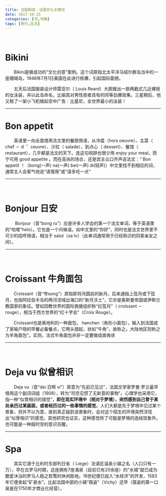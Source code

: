 ```yaml
---
title: 法国制造：法国文化关键词
date: 2017-10-25
categories: [书,书摘]
tags: [旅行,生活]
---
```

<br/>

# Bikini

　　Bikini是极成功的“文化创意”案例。这个词原指北太平洋马绍尔群岛当中的一座珊瑚岛，1946年7月1日美国在此进行核爆，引起国际震撼。

　　五天后法国服装设计师雷亚尔（ Louis Reard）大胆推出一款两截式几近裸裎的女泳装，并以此岛命名，比喻其对男性观者具有的同等劲爆效果。三星期后，他又租了一架小飞机做起空中广告：比基尼，全世界最小的泳装！

---

# Bon appetit 

　　英语里一向全盘借用法文里的餐厨用语，从冷盘（hors oeuvre）、主菜（ chef － d ＇ ceuvre）、沙拉（ salade），到点心（ dessert）、餐馆（ restaurant），几乎都是法文的天下。连这句祝辞也很少用 enjoy your meal，而宁可用 good appetite 。而在高尚的场合，还是宾主众口齐声说法文：“ Bon appetit ！（bong(一声) na(一声) bei(一声) di(轻声)）中文里找不到相应的词，通常主人会客气地说“请慢用”或“请多吃一点”

---

　　

# Bonjour 日安

　　 Bonjour（音“bong ru”）应是许多人学会的第一个法文单词，等于英语里的“哈喽”helo）。它也是一个问候语，如中文里的“你好”，同时也是法文世界里不可少的招呼用语，相当于 salut（sa lv）（此单词通常用于已经熟识的同辈亲友之间）。

---

　　

# Croissant 牛角面包

　　Croissant（音“夸song”）原指即将月圆前的新月，后来通指上弦月或下弦月，也指阿拉伯半岛的两河流域出海口的“新月沃土”，它亦是奥斯曼帝国或伊斯兰教国家的象征。譬如回教世界的国际救援组织称“红弦月”（ croissant － rouge），相当于西方世界的“红十字会”（Croⅸ Rouge）。 

　　Croissant也是奥地利的一种面包， hanchen（角形小面包），输入到法国成了家喻户晓的早餐必备餐点，它两头翘起，状如“牛角”，故称之。大陆地区则称之为羊角面包”。实则，法式牛角面包并非一定要做成兽角状

---

　　

# Deja vu 似曾相识

　　Deja vu（音“dei 日啊  vi”）原意为“先前已见过”，法国文学家罗曼·罗兰最早借用这个副词词组（1908），转为“司空见惯了无新意的事物”。心理学也采用它，指一种“似曾相识的错觉”，**即在现实环境中（相对于梦境），突然感到自己曾于某处亲历过某画面，或者经历过的一些事情的感觉**。人们大都是先于梦境中见过某个景象，但并不以为意，直到真正碰到该景象时，会对这个陌生的环境突然浮现出“似曾相识”的感觉。其他研究也证实，这种感觉除了可能是梦境的连结现象外，也可能是一种超时空的意识苏醒。

------

# Spa

　　其实它源于比利时东部列日省（ Liege）法语区温泉小镇之名（人口只有一万），早在古罗马时期，这座拥有7座涌泉（目前已有20余座）的“水城”就已成为酷爱沐浴的罗马人趋之若鹜的休闲胜地。16世纪便已投入“水经济”的开发，1583年它便卖起“矿泉水”，比起法国中部的小镇“薇姿”（Vichy）还早（薇姿的第一口泉是在1750年才商业化经营）。